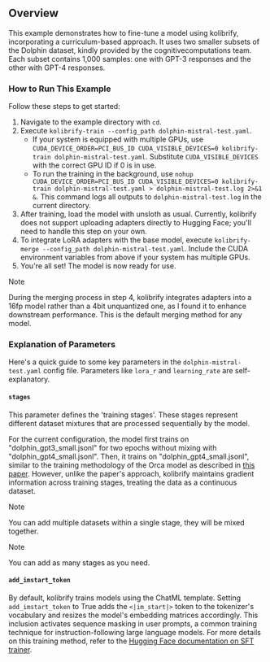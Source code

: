 ## Overview

This example demonstrates how to fine-tune a model using kolibrify, incorporating a curriculum-based approach. It uses two smaller subsets of the Dolphin dataset, kindly provided by the cognitivecomputations team. Each subset contains 1,000 samples: one with GPT-3 responses and the other with GPT-4 responses.

### How to Run This Example

Follow these steps to get started:

1. Navigate to the example directory with `cd`.
2. Execute `kolibrify-train --config_path dolphin-mistral-test.yaml`.
   - If your system is equipped with multiple GPUs, use `CUDA_DEVICE_ORDER=PCI_BUS_ID CUDA_VISIBLE_DEVICES=0 kolibrify-train dolphin-mistral-test.yaml`. Substitute `CUDA_VISIBLE_DEVICES` with the correct GPU ID if 0 is in use.
   - To run the training in the background, use `nohup CUDA_DEVICE_ORDER=PCI_BUS_ID CUDA_VISIBLE_DEVICES=0 kolibrify-train dolphin-mistral-test.yaml > dolphin-mistral-test.log 2>&1 &`. This command logs all outputs to `dolphin-mistral-test.log` in the current directory.
3. After training, load the model with unsloth as usual. Currently, kolibrify does not support uploading adapters directly to Hugging Face; you'll need to handle this step on your own.
4. To integrate LoRA adapters with the base model, execute `kolibrify-merge --config_path dolphin-mistral-test.yaml`. Include the CUDA environment variables from above if your system has multiple GPUs.
5. You're all set! The model is now ready for use.

> [!NOTE]
> During the merging process in step 4, kolibrify integrates adapters into a 16fp model rather than a 4bit unquantized one, as I found it to enhance downstream performance. This is the default merging method for any model.

### Explanation of Parameters

Here's a quick guide to some key parameters in the `dolphin-mistral-test.yaml` config file. Parameters like `lora_r` and `learning_rate` are self-explanatory.

#### `stages`

This parameter defines the 'training stages'. These stages represent different dataset mixtures that are processed sequentially by the model.

For the current configuration, the model first trains on "dolphin_gpt3_small.jsonl" for two epochs without mixing with "dolphin_gpt4_small.jsonl". Then, it trains on "dolphin_gpt4_small.jsonl", similar to the training methodology of the Orca model as described in [this paper](https://arxiv.org/pdf/2306.02707). However, unlike the paper's approach, kolibrify maintains gradient information across training stages, treating the data as a continuous dataset.

> [!NOTE]
> You can add multiple datasets within a single stage, they will be mixed together.

> [!NOTE]
> You can add as many stages as you need.

#### `add_imstart_token`

By default, kolibrify trains models using the ChatML template. Setting `add_imstart_token` to True adds the `<|im_start|>` token to the tokenizer's vocabulary and resizes the model's embedding matrices accordingly. This inclusion activates sequence masking in user prompts, a common training technique for instruction-following large language models. For more details on this training method, refer to the [Hugging Face documentation on SFT trainer](https://huggingface.co/docs/trl/en/sft_trainer#train-on-completions-only).